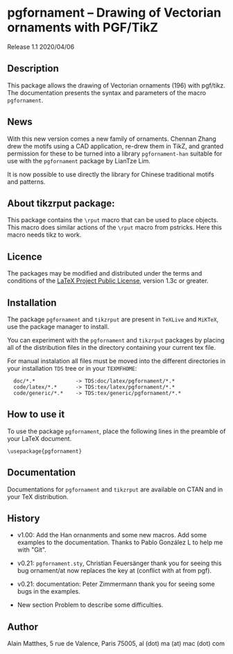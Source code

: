 # pgfornament – Drawing of Vectorian ornaments with PGF/TikZ

Release 1.1 2020/04/06

## Description

This package allows the drawing of Vectorian ornaments (196) with pgf/tikz.
The documentation presents the syntax and parameters of the macro `pgfornament`.

## News

With this new version comes a new family of ornaments. Chennan Zhang drew
the motifs using a CAD application, re-drew them in TikZ, and granted permission
for these to be turned into a library `pgfornament-han` suitable for use with
the `pgfornament` package by LianTze Lim.

It is now possible to use directly the library for Chinese traditional motifs
and patterns.

## About tikzrput package:

This package contains the `\rput` macro that can be used to place objects. This
macro does similar actions of the `\rput` macro from pstricks. Here this macro
needs tikz to work.

## Licence

The packages may be modified and distributed under the terms and
conditions of the [LaTeX Project Public
License](https://www.latex-project.org/lppl/), version 1.3c or greater.

## Installation

The package `pgfornament` and `tikzrput` are present in `TeXLive` and `MiKTeX`, use the
package manager to install.

You can experiment with the `pgfornament` and `tikzrput` packages by placing all of the
distribution files in the directory containing your current tex file.

For manual instalation all files must be moved into the different directories in your
installation `TDS` tree or in your `TEXMFHOME`:

```
  doc/*.*             -> TDS:doc/latex/pgfornament/*.*
  code/latex/*.*      -> TDS:tex/latex/pgfornament/*.*
  code/generic/*.*    -> TDS:tex/generic/pgfornament/*.*
```

## How to use it

To use the package `pgfornament`, place the following lines in the preamble of
your LaTeX document.

```
\usepackage{pgfornament}
```

## Documentation

Documentations for `pgfornament` and `tikzrput`  are available on CTAN and in your TeX distribution.

## History

- v1.00: Add the Han ornanments and some new macros. Add some examples to the documentation. Thanks to Pablo González L to help me with "Git".

- v0.21: `pgfornament.sty`, Christian Feuersänger thank you for seeing this bug ornament/at now replaces the key at (conflict with at from pgf).

- v0.21: documentation: Peter Zimmermann thank you for seeing some bugs in the  examples.

- New section Problem to describe some difficulties.

## Author

Alain Matthes, 5 rue de Valence, Paris 75005, al (dot) ma (at) mac (dot) com
